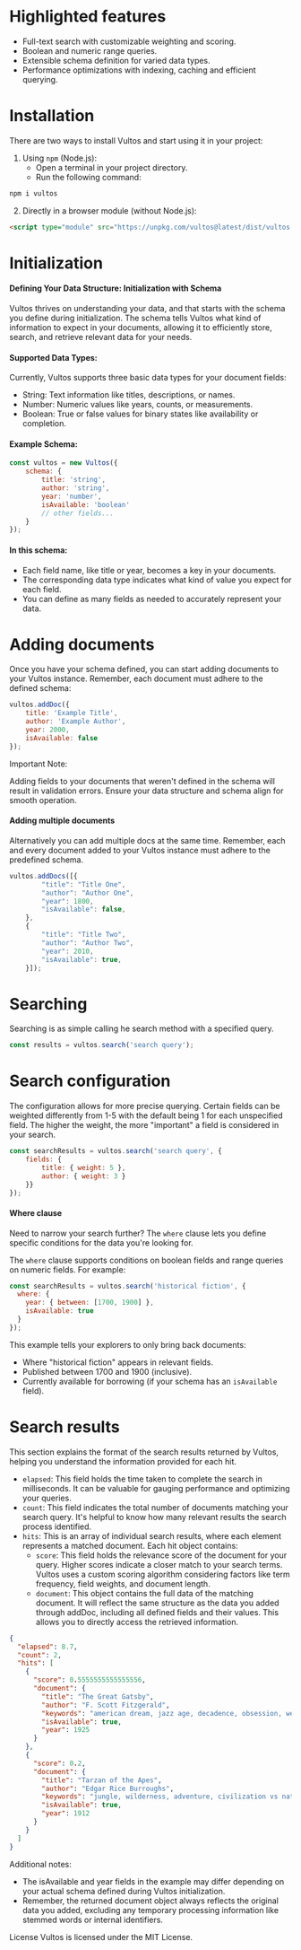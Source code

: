 # Highlighted features
 - Full-text search with customizable weighting and scoring.
 - Boolean and numeric range queries.
 - Extensible schema definition for varied data types.
 - Performance optimizations with indexing, caching and efficient querying.

# Installation
There are two ways to install Vultos and start using it in your project:

1. Using `npm` (Node.js):
   - Open a terminal in your project directory.
   - Run the following command:

```sh
npm i vultos
```
2. Directly in a browser module (without Node.js):

```html
<script type="module" src="https://unpkg.com/vultos@latest/dist/vultos.js"></script>
```

# Initialization
#### Defining Your Data Structure: Initialization with Schema
Vultos thrives on understanding your data, and that starts with the schema you define during initialization. The schema tells Vultos what kind of information to expect in your documents, allowing it to efficiently store, search, and retrieve relevant data for your needs.

#### Supported Data Types:
Currently, Vultos supports three basic data types for your document fields:
 - String: Text information like titles, descriptions, or names.
 - Number: Numeric values like years, counts, or measurements.
 - Boolean: True or false values for binary states like availability or completion.

#### Example Schema:

```js
const vultos = new Vultos({
    schema: {
        title: 'string',
        author: 'string',
        year: 'number',
        isAvailable: 'boolean'
        // other fields...
    }
});
```

#### In this schema:
 - Each field name, like title or year, becomes a key in your documents.
 - The corresponding data type indicates what kind of value you expect for each field.
 - You can define as many fields as needed to accurately represent your data.

# Adding documents
Once you have your schema defined, you can start adding documents to your Vultos instance. Remember, each document must adhere to the defined schema:

```js
vultos.addDoc({
    title: 'Example Title',
    author: 'Example Author',
    year: 2000,
    isAvailable: false
});
```
Important Note:

Adding fields to your documents that weren't defined in the schema will result in validation errors. Ensure your data structure and schema align for smooth operation.

#### Adding multiple documents
Alternatively you can add multiple docs at the same time. Remember, each and every document added to your Vultos instance must adhere to the predefined schema.

```js
vultos.addDocs([{
        "title": "Title One",
        "author": "Author One",
        "year": 1800,
        "isAvailable": false,
    },
    {
        "title": "Title Two",
        "author": "Author Two",
        "year": 2010,
        "isAvailable": true,
    }]);
```

# Searching
Searching is as simple calling he search method with a specified query.

```js
const results = vultos.search('search query');
```

# Search configuration
The configuration allows for more precise querying. Certain fields can be weighted differently from 1-5 with the default being 1 for each unspecified field. The higher the weight, the more "important" a field is considered in your search.

```js
const searchResults = vultos.search('search query', {
    fields: {
        title: { weight: 5 },
        author: { weight: 3 }
    }}
});
```

#### Where clause
Need to narrow your search further? The `where` clause lets you define specific conditions for the data you're looking for.

The `where` clause supports conditions on boolean fields and range queries on numeric fields. For example:

```js
const searchResults = vultos.search('historical fiction', {
  where: {
    year: { between: [1700, 1900] },
    isAvailable: true
  }
});
```

This example tells your explorers to only bring back documents:

 - Where "historical fiction" appears in relevant fields.
 - Published between 1700 and 1900 (inclusive).
 - Currently available for borrowing (if your schema has an `isAvailable` field).

# Search results
This section explains the format of the search results returned by Vultos, helping you understand the information provided for each hit.
 - `elapsed`: This field holds the time taken to complete the search in milliseconds. It can be valuable for gauging performance and optimizing your queries.
 - `count`: This field indicates the total number of documents matching your search query. It's helpful to know how many relevant results the search process identified.
 - `hits`: This is an array of individual search results, where each element represents a matched document. Each hit object contains:
   - `score`: This field holds the relevance score of the document for your query. Higher scores indicate a closer match to your search terms. Vultos uses a custom scoring algorithm considering factors like term frequency, field weights, and document length.
   - `document`: This object contains the full data of the matching document. It will reflect the same structure as the data you added through addDoc, including all defined fields and their values. This allows you to directly access the retrieved information.

```json
{
  "elapsed": 8.7,
  "count": 2,
  "hits": [
    {
      "score": 0.5555555555555556,
      "document": {
        "title": "The Great Gatsby",
        "author": "F. Scott Fitzgerald",
        "keywords": "american dream, jazz age, decadence, obsession, wealth, parties, long island, illusion vs reality, moral decay, unrequited love",
        "isAvailable": true,
        "year": 1925
      }
    },
    {
      "score": 0.2,
      "document": {
        "title": "Tarzan of the Apes",
        "author": "Edgar Rice Burroughs",
        "keywords": "jungle, wilderness, adventure, civilization vs nature, survival, identity, man vs beast, discovery, adaptation, isolation",
        "isAvailable": true,
        "year": 1912
      }
    }
  ]
}
```

Additional notes:
 - The isAvailable and year fields in the example may differ depending on your actual schema defined during Vultos initialization.
 - Remember, the returned document object always reflects the original data you added, excluding any temporary processing information like stemmed words or internal identifiers.

License
Vultos is licensed under the MIT License.